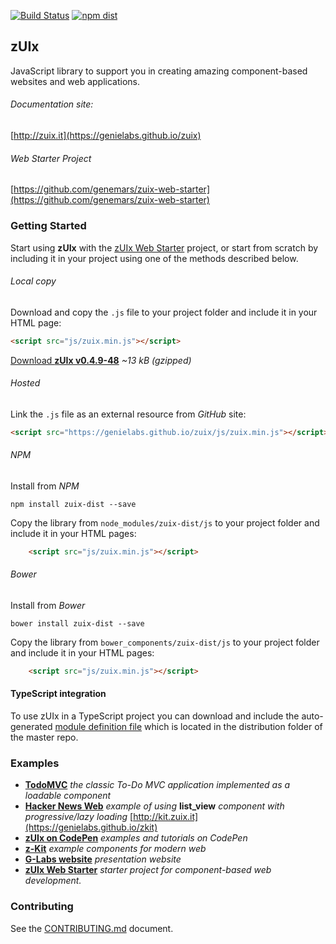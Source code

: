  [![Build Status](https://travis-ci.org/genielabs/zuix.svg?branch=master)](https://travis-ci.org/genielabs/zuix)
 [![npm dist](https://badge.fury.io/js/zuix-dist.svg)](https://badge.fury.io/js/zuix-dist)

## zUIx

JavaScript library to support you in creating amazing component-based
websites and web applications.

###### Documentation site:

[http://zuix.it](https://genielabs.github.io/zuix)

###### Web Starter Project

[https://github.com/genemars/zuix-web-starter](https://github.com/genemars/zuix-web-starter)


### Getting Started

Start using **zUIx** with the [zUIx Web Starter](https://github.com/genemars/zuix-web-starter) project,
or start from scratch by including it in your project using one of the methods described below.

###### Local copy

Download and copy the `.js` file to your project folder and include it in your HTML page:

```html
<script src="js/zuix.min.js"></script>
```

[Download **zUIx v0.4.9-48**](https://genielabs.github.io/zuix/js/zuix.min.js)
*~13 kB (gzipped)*

###### Hosted

Link the `.js` file as an external resource from *GitHub* site:

```html
<script src="https://genielabs.github.io/zuix/js/zuix.min.js"></script>
```

###### NPM

Install from *NPM*

    npm install zuix-dist --save

Copy the library from `node_modules/zuix-dist/js` to your project folder
and include it in your HTML pages:

```html
    <script src="js/zuix.min.js"></script>
```

###### Bower

Install from *Bower*

    bower install zuix-dist --save

Copy the library from `bower_components/zuix-dist/js` to your project folder
and include it in your HTML pages:

```html
    <script src="js/zuix.min.js"></script>
```

#### TypeScript integration

To use zUIx in a TypeScript project you can download and include the auto-generated
[module definition file](https://raw.githubusercontent.com/genielabs/zuix/master/dist/ts/zuix.d.ts)
which is located in the distribution folder of the master repo.

### Examples

- [**TodoMVC**](https://genielabs.github.io/zuix-todomvc)
*the classic To-Do MVC application implemented as a loadable component*
- [**Hacker News Web**](https://genielabs.github.io/zuix-hackernews)
*example of using* **list_view** *component with progressive/lazy loading*
[http://kit.zuix.it](https://genielabs.github.io/zkit)
- [**zUIx on CodePen**](https://codepen.io/genielabs/)
*examples and tutorials on CodePen*
- [**z-Kit**](https://genielabs.github.io/zkit)
*example components for modern web*
- [**G-Labs website**](https://genielabs.github.io/glabs.it)
*presentation website*
- [**zUIx Web Starter**](https://github.com/genemars/zuix-web-starter/)
*starter project for component-based web development.*

### Contributing

See the [CONTRIBUTING.md](https://github.com/genielabs/zuix/blob/master/CONTRIBUTING.md) document.
